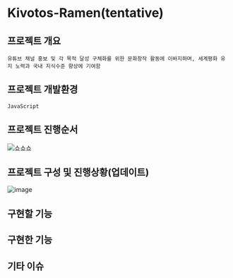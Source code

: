 # Kivotos-Ramen(tentative)
## 프로젝트 개요
    유튜브 채널 홍보 및 각 목적 달성 구체화를 위한 문화창작 활동에 이바지하며, 세계평화 유지 노력과 국내 지식수준 향상에 기여함
## 프로젝트 개발환경
    JavaScript
## 프로젝트 진행순서
![쇼쇼쇼](https://github.com/Will-kor/Kivotos-Ramen/assets/61498003/039d2630-d739-4f8b-b606-bb5df9bcfbfc)
## 프로젝트 구성 및 진행상황(업데이트)
![image](https://github.com/Will-kor/Kivotos-Ramen/assets/61498003/e2fb90e0-b956-41a0-a027-a4dd25840e22)
## 구현할 기능
## 구현한 기능
## 기타 이슈
